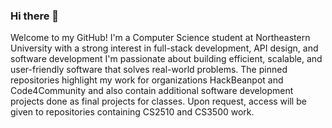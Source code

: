 ### Hi there 👋

Welcome to my GitHub! I'm a Computer Science student at Northeastern University with a strong interest in full-stack development, API design, and software development 
I'm passionate about building efficient, scalable, and user-friendly software that solves real-world problems. The pinned repositories highlight my work for organizations
HackBeanpot and Code4Community and also contain additional software development projects done as final projects for classes. Upon request, access will be given to repositories
containing CS2510 and CS3500 work.

